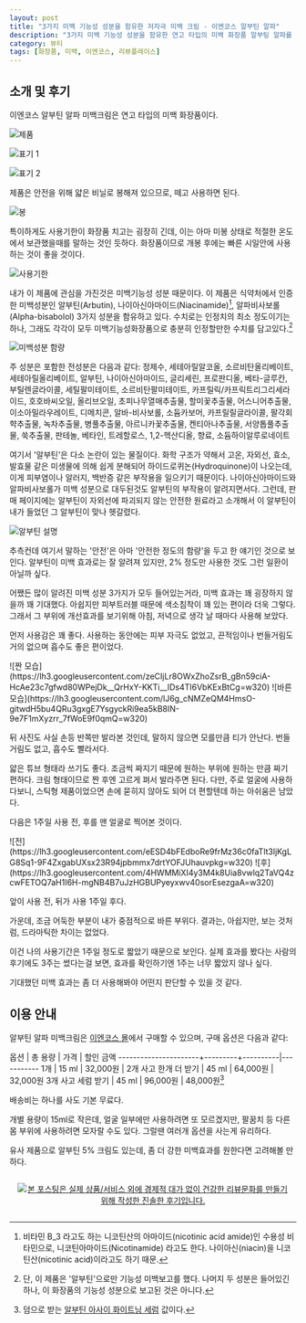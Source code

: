 ```yaml
---
layout: post
title: "3가지 미백 기능성 성분을 함유한 저자극 미백 크림 - 이엔코스 알부틴 알파"
description: "3가지 미백 기능성 성분을 함유한 연고 타입의 미백 화장품 알부팅 알파를 써보았다."
category: 뷰티
tags: [화장품, 미백, 이엔코스, 리뷰플레이스]
---
```


## 소개 및 후기

이엔코스 알부틴 알파 미백크림은 연고 타입의 미백 화장품이다.

![제품](https://lh3.googleusercontent.com/wcV4seAyMfH22GYhwM-LzMiZBxXKFH7fvMhG5h2jI5DKakEJVoHOwbVk6Fu80jj5Nm5OAWxtHZdfCg=s560)

![표기 1](https://lh3.googleusercontent.com/fROqbwlal8vUNaLOulvko0tVHYHFXgZcvUlUYKqpTQ4ItcaJFoBtWXl8nNBlnAURsulO3OPRSwq83Q=s560)

![표기 2](https://lh3.googleusercontent.com/yjV9Ghc8zsWbkEO-01Av-edkqW0Cy3wBZ8R_L6xEs3JmAM2rX7Btnfjh3Ryas9aV2Qxg0MlNkT2lAg=s560)

제품은 안전을 위해 얇은 비닐로 봉해져 있으므로, 떼고 사용하면 된다.

![봉](https://lh3.googleusercontent.com/U_JLUid4DSkGLqSO2OqVHxbPVDgPU6KREOxZDIB19tYNU2FOpe0vIZ66_RvUDfnP_2-J1ZImDO0I7g=s560)

특이하게도 사용기한이 화장품 치고는 굉장히 긴데,
이는 아마 미봉 상태로 적절한 온도에서 보관했을때를 말하는 것인 듯하다.
화장품이므로 개봉 후에는 빠른 시일안에 사용하는 것이 좋을 것이다.

![사용기한](https://lh3.googleusercontent.com/xVNRHS0ehlKcdUfDv-lGIQqSYlxQaQhkpSqdy32qi7HKFpl7DX57pBi7dQPTSP52NmEV4uaJbBEN4A=s560)

내가 이 제품에 관심을 가진것은 미백기능성 성분 때문이다.
이 제품은 식약처에서 인증한 미백성분인
알부틴(Arbutin),
나이아신아마이드(Niacinamide)[^1],
알파비사보롤(Alpha-bisabolol)
3가지 성분을 함유하고 있다.
수치로는 인정치의 최소 정도이기는 하나, 그래도 각각이 모두 미백기능성화장품으로 충분히 인정할만한 수치를 담고있다.[^2]

[^1]: 비타민 B_3 라고도 하는 니코틴산의 아마이드(nicotinic acid amide)인 수용성 비타민으로, 니코틴아마이드(Nicotinamide) 라고도 한다. 나이아신(niacin)을 니코틴산(nicotinic acid)이라고도 하기 때문.

[^2]: 단, 이 제품은 '알부틴'으로만 기능성 미백보고를 했다. 나머지 두 성분은 들어있긴 하나, 이 화장품의 기능성 성분으로 보고된 것은 아니다.

![미백성분 함량](https://lh3.googleusercontent.com/-wWzrDwjFJVQ/WjkWIp5MOMI/AAAAAAAAcmY/qvG4fjffDVkFceHMt6z6LLZ-AB4QfPkowCE0YBhgL/s560/encos-arbutin-alpha-whitening-ingredients.png)

주 성분은 포함한 전성분은 다음과 같다:
정제수,
세테아릴알코올,
소르비탄올리베이트,
세테아릴올리베이트,
알부틴,
나이아신아마이드,
글리세린,
프로판디올,
베타-글루칸,
부틸렌글라이콜,
세틸팔미테이트,
소르비탄팔미테이트,
카프릴릭/카프릭트리그리세라이드,
호호바씨오일,
올리브오일,
초피나무열매추출물,
할미꽃추출물,
어스니어추출물,
이소아밀라우레이트,
디메치콘,
알바-비사보롤,
소듐카보머,
카프릴릴글라이콜,
팔각회햑추출물,
녹차추출물,
병풀추출물,
아르니카꽃추출물,
켄티아나추출물,
서양톱풀추출물,
쑥추출물,
판테놀,
베타인,
트레할로스,
1,2-헥산디올,
향료,
소듐하이알루로네이트

여기서 '알부틴'은 다소 논란이 있는 물질이다.
화학 구조가 약해서 고온, 자외선, 효소, 발효물 같은 미생물에 의해 쉽게 분해되어
하이드로퀴논(Hydroquinone)이 나오는데,
이게 피부염이나 알러지, 백반증 같은 부작용을 일으키기 때문이다.
나이아신아마이드와 알파비사보롤가 미백 성분으로 대두된것도
알부틴의 부작용이 알려지면서다.
그런데, 판매 페이지에는 알부틴이 자외선에 파괴되지 않는 안전한 원료라고 소개해서
이 알부틴이 내가 들었던 그 알부틴이 맞나 헷갈렸다.

![알부틴 설명](https://lh3.googleusercontent.com/-i3PZ_ArmzuE/WjkW2yJC1WI/AAAAAAAAcms/bnfWSjSc-V4__haHyZ-eB1BP7FsIRuF4QCE0YBhgL/s560/encos-arbutin-alpha-arbutin-desc1.jpg "안전?")

추측컨데 여기서 말하는 '안전'은 아마 '안전한 정도의 함량'을 두고 한 얘기인 것으로 보인다.
알부틴이 미백 효과로는 잘 알려져 있지만,
2% 정도만 사용한 것도 그런 일환이 아닐까 싶다.

어쨌든 많이 알려진 미백 성분 3가지가 모두 들어있는거라,
미백 효과는 꽤 굉장하지 않을까 꽤 기대했다.
아쉽지만 피부트러블 때문에 색소침착이 꽤 있는 편이라 더욱 그렇다.
그래서 그 부위에 개선효과를 보기위해
아침, 저녁으로 생각 날 때마다 사용해 보았다.

먼저 사용감은 꽤 좋다.
사용하는 동안에는 피부 자극도 없었고,
끈적임이나 번들거림도 거의 없으며
흡수도 좋은 편이었다.

<div class="mediablock" markdown="1">
![짠 모습](https://lh3.googleusercontent.com/zeCIjLr8OWxZhoZsrB_gBn59ciA-HcAe23c7gfwd80WPejDk__QrHxY-KKTi__IDs4TI6VbKExBtCg=w320)
![바른 모습](https://lh3.googleusercontent.com/lJ6g_cNMZeQM4HmsO-gitwdH5bu4QRu3gxgE7YsgyckRi9ea5kB8IN-9e7F1mXyzrr_7fWoE9f0qmQ=w320)
<p class="mediablock-caption">뒤 사진도 사실 손등 반쪽만 발라본 것인데, 말하지 않으면 모를만큼 티가 안난다. 번들거림도 없고, 흡수도 빨라서다.</p>
</div>

얇은 튜브 형태라 쓰기도 좋다.
조금씩 짜지기 때문에 원하는 부위에 원하는 만큼 짜기 편하다.
크림 형태이므로 짠 후엔 고르게 펴서 발라주면 된다.
다만, 주로 얼굴에 사용하다보니, 스틱형 제품이었으면 손에 묻히지 않아도 되어 더 편할텐데 하는 아쉬움은 남았다.

다음은 1주일 사용 전, 후를 맨 얼굴로 찍어본 것이다.

<div class="mediablock" markdown="1">
![전](https://lh3.googleusercontent.com/eESD4bFEdboRe9frMz36c0faTlt3ljKgLG8Sq1-9F4ZxgabUXsx23R94jpbmmx7drtYOFJUhauvpkg=w320)
![후](https://lh3.googleusercontent.com/4HWMMiXI4y3M4k8Uia8vwlq2TaVQ4zcwFETOQ7aH1I6H-mgNB4B7uJzHGBUPyeyxwv40sorEsezgaA=w320)
<p class="mediablock-caption">앞이 사용 전, 뒤가 사용 1주일 후다.</p>
</div>

가운데, 조금 어둑한 부분이 내가 중점적으로 바른 부위다.
결과는, 아쉽지만, 보는 것처럼, 드라마틱한 차이는 없었다.

이건 나의 사용기간은 1주일 정도로 짧았기 때문으로 보인다.
실제 효과를 봤다는 사람의 후기에도 3주는 썼다는걸 보면,
효과를 확인하기엔 1주는 너무 짧았지 않나 싶다.

기대했던 미백 효과는 좀 더 사용해봐야 어떤지 판단할 수 있을 것 같다.



## 이용 안내

알부틴 알파 미백크림은 [이엔코스 몰](http://encosmall.kr/shop/shopdetail.html?branduid=2513731)에서 구매할 수 있으며,
구매 옵션은 다음과 같다:

옵션                  | 총 용량 | 가격     | 할인 금액
----------------------+---------+----------|-----------
1개                   | 15 ml   | 32,000원 | 
2개 사고 한개 더 받기 | 45 ml   | 64,000원 | 32,000원
3개 사고 세럼 받기    | 45 ml   | 96,000원 | 48,000원[^3]

[^3]: 덤으로 받는 [알부틴 아사이 화이트닝 세럼](http://encosmall.kr/shop/shopdetail.html?branduid=16) 값이다.

배송비는 하나를 사도 기본 무료다.

개별 용량이 15ml로 작은데,
얼굴 일부에만 사용하려면 또 모르겠지만,
팔꿈치 등 다른 몸 부위에 사용하려면 모자랄 수도 있다.
그럴땐 여러개 옵션을 사는게 유리하다.

유사 제품으로 알부틴 5% 크림도 있는데,
좀 더 강한 미백효과를 원한다면 고려해볼 만하다.



<div style="text-align: center; padding: 1em;"><a href="http://reviewplace.co.kr/detail.php?number=11023" target="_blank"><img src="http://reviewplace.co.kr/blog_traffic.php?key=MTEwMjN8cmV6bm9h" border="0" alt="본 포스팅은 실제 상품/서비스 외에 경제적 대가 없이 건강한 리뷰문화를 만들기 위해 작성한 진솔한 후기입니다."></a></div>
